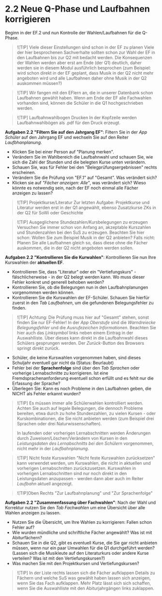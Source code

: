 # 2.2 Neue Q-Phase und Laufbahnen korrigieren

Beginn in der EF.2 und nun Kontrolle der Wahlen/Laufbahnen für die Q-Phase. 

>![TIP] Viele dieser Einstellungen sind schon in der EF zu planen
> Viele der hier besprochenen Sachverhalte sollten schon zur Wahl der EF in den Laufbahnen bis zur Q2 mit bedacht werden.
> Die Konsequenzen der Wahlen werden aber erst am Ende (der Q1) deutlich, daher werden sie in diesem Modul ausführlich besprochen (zum Beispiel: wird schon direkt in der EF geplant, dass Musik in der Q2 nicht mehr angeboten wird und alle Laufbahnen daher ohne Musik in der Q2 auskommen müssen?)

>![TIP] Wir fangen mit den EFlern an, die in unserer Datenbank schon Laufbahnen gewählt haben.
> Wenn am Ende der EF alle Fachwahlen vorhanden sind, können die Schüler in die Q1 hochgeschrieben werden.

>![TIP] Laufbahnwahlbogen Drucken
>In der Kopfzeile werden Laufbahnwahlbögen als .pdf für den Druck erzeugt.


**Aufgaben 2.2 "Filtern Sie auf den Jahrgang EF"**: Filtern Sie in der *App Schüler* auf den Jahrgang EF und wechseln Sie auf den Reiter *Laufbhanplanung*.
+ Klicken Sie bei einer Person auf "Planung merken".
+ Verändern Sie im Wahlbereich die Laufbahnwahl und schauen Sie, wie sich die Zahl der Stunden und die belegten Kurse unten verändern.
+ Schauen Sie, was für Fehler bei den "Belegprüfungsergebnissen" rechts erscheinen.
+ Verändern Sie die Prüfung von "EF.1" auf "Gesamt". Was verändert sich?
+ Klicken sie auf *"Fächer anzeigen: Alle"*, was verändert sich? Wieso könnte es notwendig sein, nach der EF noch einmal alle Fächer anzeigen zu lassen?

>![TIP] Projektkurse/Literatur
> Zur letzten Aufgabe: Projektkurse und Literatur werden erst in der Q1 angewählt, ebenso Zusatzkurse ZKs in der Q2 für SoWi oder Geschichte

>![TIP] Ausgeglichene Stundezahlen/Kursbelegungen zu erzeugen
>Versuchen Sie immer schon von Anfang an, akzeptable Kurszahlen und Stundenzahlen bei den SuS zu erzeugen. Beachten Sie hier schon: Wollen Sie zum Beispiel Musik in der Q2 anbieten? Falls nicht: Planen Sie alle Laufbahnen gleich so, dass diese ohne die Fächer auskommen, die in der Q2 nicht angeboten werden sollen.

**Aufgaben 2.2 "Kontrollieren Sie die Kurwahlen"**: Kontrollieren Sie nun Ihre Kurswahlen der **aktuellen EF**.
+ Kontrollieren Sie, dass "Literatur" oder ein "Vertiefungskurs" - fälschlicherweise - in der Q2 belegt werden kann. Wo muss dieser Fehler konkret und generell behoben werden?
+ Kontrollieren Sie, ob die Belegungen nun in den Laufbahnplanungen vorgenommen werden können.
+ Kontrollieren Sie die Kurswahlen der EF-Schüler. Schauen Sie hierfür zuerst in den *Tab Laufbahnen*, um die gefundenen Belegungsfehler zu finden. 

>![TIP] Achtung: Die Prüfung muss hier auf "Gesamt" stehen, sonst finden Sie nur EF-Fehler!
>In der *App Oberstufe* sind die *Warndreiecke Belegungsfehler* und die *Ausrufezeichen Informationen*. 
>Beachten Sie hier auch das *Linksymbol* links neben einem Eintrag in der Auswahlliste. Über dieses kann direkt in die Laufbahnwahl dieses Schülers gesprungen werden. Der *Zurück*-Button des Browsers springt direkt zurück.

+ Schüler, die keine Kurswahlen vorgenommen haben, sind dieses Schuljahr eventuell gar nicht da (Status: Beurlaubt)
+ Fehler bei der **Sprachenfolge** sind über den *Tab Sprachen* oder vorherige Lernabschnitte zu korrigieren. Ist eine Fremdsprachenanforderung eventuell schon erfüllt und es fehlt nur die Erfassung der Sprache?
+ Überlegen Sie: Kann es noch Probleme in den Laufbahnen geben, die NICHT als Fehler erkannt wurden?

>![TIP] Es müssen immer alle Schülerwahlen kontrolliert werden. Achten Sie auch auf legale Belegungen, die dennoch Probleme bereiten, etwa durch zu hohe Stundenzahlen, zu vielen Kursen - oder Kurskombinationen, die Sie nicht anbieten werden (zum Beispiel drei Sprachen oder drei Naturwissenschaften).
>
>In laufenden oder vorherigen Lernabschnitten werden Änderungen durch Zuweisen/Löschen/Verändern von Kursen in den *Leistungsdaten des Lernabschnitts bei den Schülern* vorgenommen, nicht mehr in der *Laufbahnplanung*.

>![TIP] Nicht feste Kurswahlen
> "Nicht feste Kurswahlen zurücksetzen" kann verwendet werden, um Kurswahlen, die nicht in aktuellen und vorherigen Lernabschnitten zurückzusetzen.
> Kurswahlen in vorherigen Lernabschnitten sind nur noch direkt in den Leistungsdaten anzupassen - werden dann aber auch im Reiter *Laufbahn* aktuell angezeigt.

>![TIP]Oben Rechts "Zur Laufbahnplanung" und "Zur Sprachenfolge"

**Aufgaben 2.2 "Zusammenfassung über Fachwahlen"**: Nach der Wahl und Korrektur nutzen Sie den *Tab Fachwahlen* um eine Übersicht über alle Wahlen anzeigen zu lassen.
+ Nutzen Sie die Übersicht, um Ihre Wahlen zu korrigieren: Fallen schon Fehler auf?
+ Wie wurden mündliche und schriftliche Fächer angewählt? Was ist mit Abiturfächern?
+ Schauen Sie in die Q2, gibt es eventuell Kurse, die Sie gar nicht anbieten müssen, wenn nur ein paar Umwahlen für die Q1 durchgeführt werden? (Lassen sich die Musikleute auf den Literaturkurs oder andere Kurse verteilen? Was ist mit den Vertiefungskursen?)
+ Was machen Sie mit den Projektkursen und Vertiefungskursen?

>![TIP] In der Liste rechts lassen sich die Fächer aufklappen
> Details zu Fächern und welche SuS was gewählt haben lassen sich anzeigen, wenn Sie das Fach aufklappen.
> Mehr Platz lässt sich sich schaffen, wenn Sie die Auswahlliste mit den Abiturjahrgängen links zuklappen.